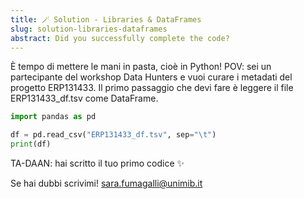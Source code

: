 ```yaml
---
title: 🪄 Solution - Libraries & DataFrames
slug: solution-libraries-dataframes
abstract: Did you successfully complete the code?
---
```


È tempo di mettere le mani in pasta, cioè in Python!
POV: sei un partecipante del workshop Data Hunters e vuoi curare i metadati del progetto ERP131433. Il primo passaggio che devi fare è leggere il file ERP131433_df.tsv come DataFrame.


```python
import pandas as pd

df = pd.read_csv("ERP131433_df.tsv", sep="\t")
print(df)
```

TA-DAAN: hai scritto il tuo primo codice ✨

Se hai dubbi scrivimi! [sara.fumagalli@unimib.it](mailto:sara.fumagalli@unimib.it)